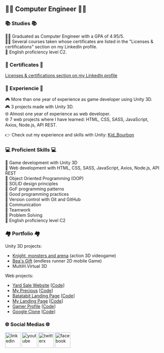 ## 👨‍💻  Computer Engineer  👨‍💻

### 📚  Studies  📚
👨‍🎓 Graduated as Computer Engineer with a GPA of 4.95/5.<br/>
👨‍💻 Several courses taken whose certificates are listed in the "Licenses & certifications" section on my LinkedIn profile.<br/>
🗽 English proficiency level C2.

### 📜  Certificates  📜
[Licenses & certifications section on my LinkedIn profile](https://www.linkedin.com/in/leonardo-collazo-klenina/details/certifications/)

### 🧠  Experiencie  🧠
🎮 More than one year of experience as game developer using Unity 3D.<br/>
🎮 3 projects made with Unity 3D.<br/>
🌐 Almost one year of experience as web developer.<br/>
🌐 7 web projects where I have learned: HTML, CSS, SASS, JavaScript, Axios, Node.js, API REST.<br/>

👉 Check out my experience and skills with Unity:
[Kid_Bourbon](https://learn.unity.com/u/kidbourbon)

### 💻  Proficient Skills  💻
🏅 Game development with Unity 3D<br/>
🏅 Web development with HTML, CSS, SASS, JavaScript, Axios, Node.js, API REST<br/>
🏅 Object Oriented Programming (OOP)<br/>
🏅 SOLID design principles<br/>
🏅 GoF programming patterns<br/>
🏅 Good programming practices<br/>
🏅 Version control with Git and GitHub<br/>
🏅 Communication<br/>
🏅 Teamwork<br/>
🏅 Problem Solving<br/>
🏅 English proficiency level C2
 
### 🏘️  Portfolio  🏘️
Unity 3D projects:
- [Knight, monsters and arena](https://github.com/KidBourbon/knight-monsters-arena) (action 3D videogame)
- [Bea's Gift](https://github.com/KidBourbon/bea-gift) (endless runner 2D mobile Game)
- MultiH.Virtual 3D

Web projects:
- [Yard Sale Website](https://kidbourbon.github.io/yard-sale-website/) [[Code](https://github.com/KidBourbon/yard-sale-website)]
- [My Precious](https://kidbourbon.github.io/my-precious/) [[Code](https://github.com/KidBourbon/my-precious)]
- [Batatabit Landing Page](https://kidbourbon.github.io/batatabit-landing-page/) [[Code](https://github.com/KidBourbon/batatabit-landing-page)]
- [My Landing Page](https://kidbourbon.github.io/my-landing-page/) [[Code](https://github.com/KidBourbon/my-landing-page)]
- [Gamer Profile](https://kidbourbon.github.io/gamer-profile/) [[Code](https://github.com/KidBourbon/gamer-profile)]
- [Google Clone](https://kidbourbon.github.io/google-clone/) [[Code](https://github.com/KidBourbon/google-clone)]

### 🌐  Social Medias  🌐
<a href="https://www.linkedin.com/in/leonardo-collazo-klenina" target="_blank"> <img src="https://img.icons8.com/fluency/48/linkedin.png" alt="linkedin" width="50" height="50"/></a>
<a href="https://www.youtube.com/channel/UCUVv_L27fI0xbvdScYOGm2A" target="_blank"> <img src="https://img.icons8.com/3d-fluency/94/youtube-play.png" alt="youtube" width="50" height="50"/></a>
<a href="https://twitter.com/KidBourbon6" target="_blank"> <img width="50" height="50" src="https://img.icons8.com/color/48/twitterx.png" alt="twitterx"/></a>
<a href="https://www.facebook.com/leonardo.collazo.klenina" target="_blank"> <img src="https://img.icons8.com/fluency/48/facebook-new.png" alt="facebook" width="50" height="50"/></a>
